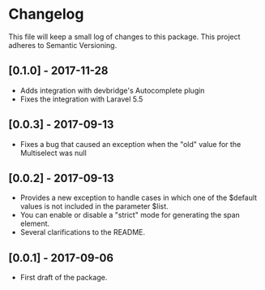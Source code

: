 # Changelog

This file will keep a small log of changes to this package. This project adheres to Semantic Versioning.

## [0.1.0] - 2017-11-28

- Adds integration with devbridge's Autocomplete plugin
- Fixes the integration with Laravel 5.5

## [0.0.3] - 2017-09-13

- Fixes a bug that caused an exception when the "old" value for the Multiselect was null

## [0.0.2] - 2017-09-13

- Provides a new exception to handle cases in which one of the  $default values is not included in the parameter $list. 
- You can enable or disable a "strict" mode for generating the span element.
- Several clarifications to the README.

## [0.0.1] - 2017-09-06

- First draft of the package.
